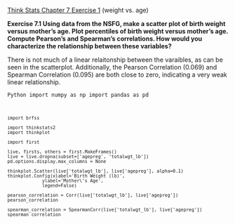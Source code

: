 [Think Stats Chapter 7 Exercise 1](http://greenteapress.com/thinkstats2/html/thinkstats2008.html#toc70) (weight vs. age)

**Exercise 7.1 Using data from the NSFG, make a scatter plot of birth weight versus mother’s age. Plot percentiles of birth weight versus mother’s age. Compute Pearson’s and Spearman’s correlations. How would you characterize the relationship between these variables?**

There is not much of a linear relaitonship between the varaibles, as can be seen in the scatterplot. Additionally, the Pearson Correlation (0.069) and Spearman Correlation (0.095) are both close to zero, indicating a very weak linear relationship.

<code>Python
    import numpy as np
    import pandas as pd

    import brfss

    import thinkstats2
    import thinkplot
    
    import first

    live, firsts, others = first.MakeFrames()
    live = live.dropna(subset=['agepreg', 'totalwgt_lb'])
    pd.options.display.max_columns = None
    
    thinkplot.Scatter(live['totalwgt_lb'], live['agepreg'], alpha=0.1)
    thinkplot.Config(xlabel='Birth Weight (lb)',
                 ylabel='Mother\'s Age',
                 legend=False)
    
    pearson_correlation = Corr(live['totalwgt_lb'], live['agepreg'])
    pearson_correlation
    
    spearman_correlation = SpearmanCorr(live['totalwgt_lb'], live['agepreg'])
    spearman_correlation


</code>
